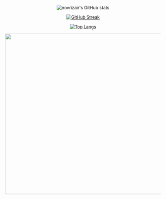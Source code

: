 <div align="center">  

  ![novrizair's GitHub stats](https://github-readme-stats.vercel.app/api?username=novrizair&theme=graywhite&show_icons=true)

  [![GitHub Streak](https://github-readme-streak-stats.herokuapp.com?user=novrizair&theme=graywhite&date_format=M%20j%5B%2C%20Y%5D&card_width=400)](https://git.io/streak-stats)

  [![Top Langs](https://github-readme-stats.vercel.app/api/top-langs/?username=novrizair&card_length=450&layout=compact&theme=graywhite)](https://github.com/novrizair/github-readme-stats)

  <img src="https://media1.giphy.com/media/v1.Y2lkPTc5MGI3NjExZDgzNm5ndmplOWZtcHF5aHV6Mmx4ZmVyajlzNWU4M2pxdjB5NnA2cSZlcD12MV9pbnRlcm5hbF9naWZfYnlfaWQmY3Q9Zw/gKfyusl0PRPdTNmwnD/giphy.gif" width="520"/>
  
  <br></br>
  <img src="https://komarev.com/ghpvc/?username=novrizair&style=flat-square&color=lightgrey" alt=""/>

</div>
